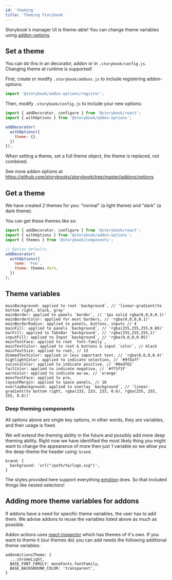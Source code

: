 ```yaml
---
id: 'theming'
title: 'Theming Storybook'
---
```


Storybook's manager UI is theme-able! You can change theme variables using [addon-options](https://github.com/storybooks/storybook/tree/master/addons/options).

## Set a theme

You can do this in an decorator, addon or in `.storybook/config.js`. Changing theme at runtime is supported!

First, create or modify `.storybook/addons.js` to include registering addon-options:  
```js
import '@storybook/addon-options/register';
```

Then, modify `.storybook/config.js` to include your new options:  
```js
import { addDecorator, configure } from '@storybook/react';
import { withOptions } from '@storybook/addon-options';

addDecorator(
  withOptions({
    theme: {},
  })
});
```

When setting a theme, set a full theme object, the theme is replaced, not combined.

See more addon options at https://github.com/storybooks/storybook/tree/master/addons/options

## Get a theme

We have created 2 themes for you: "normal" (a light theme) and "dark" (a dark theme).

You can get these themes like so:

```js
import { addDecorator, configure } from '@storybook/react';
import { withOptions } from '@storybook/addon-options';
import { themes } from '@storybook/components';

// Option defaults.
addDecorator(
  withOptions({
    name: 'Foo',
    theme: themes.dark,
  })
);
```

## Theme variables

```
mainBackground: applied to root `background`, // 'linear-gradient(to bottom right, black, gray'
mainBorder: applied to panels `border`, // '1px solid rgba(0,0,0,0.1)'
mainBorderColor: applied for most borders, // 'rgba(0,0,0,0.1)'
mainBorderRadius: applied to panels, buttons, inputs // 4
mainFill: applied to panels `background`, // 'rgba(255,255,255,0.89)'
barFill: applied to TabsBar `background`, // 'rgba(255,255,255,1)'
inputFill: applied to Input `background`, // 'rgba(0,0,0,0.05)'
mainTextFace: applied to root `font-family`,
mainTextColor: applied to root & buttons & input `color`, // black
mainTextSize: applied to root, // 13
dimmedTextColor: applied in less important text, // 'rgba(0,0,0,0.4)'
highlightColor: applied to indicate selection, // '#9fdaff'
successColor: applied to indicate positive, // '#0edf62'
failColor: applied to indicate negative, // '#ff3f3f'
warnColor: applied to indicate ow-ow, // 'orange'
monoTextFace: applied to pre,
layoutMargin: applied to space panels, // 10
overlayBackground: applied to overlay `background`, // 'linear-gradient(to bottom right, rgba(233, 233, 233, 0.6), rgba(255, 255, 255, 0.8))'
```

### Deep theming components

All options above are single key options, in other words, they are variables, and their usage is fixed.

We will extend the theming ability in the future and possibly add more deep theming ability.
Right now we have identified the most likely thing you might want to change the appearance of more then just 1 variable so we allow you the deep-theme the header using: `brand`.

```
brand: {
  background: 'url("/path/to/logo.svg")',
}
```

The styles provided here support everything [emotion](https://emotion.sh/) does. So that included things like nested selectors!

## Adding more theme variables for addons

If addons have a need for specific theme variables, the user has to add them. 
We advise addons to reuse the variables listed above as much as possible.

Addon actions uses [react-inspector](https://github.com/xyc/react-inspector/blob/master/src/styles/themes/chromeLight.js) which has themes of it's own. If you want to theme it (our themes do) you can add needs the following additional theme variables:

```
addonActionsTheme: {
  ...chromeLight,
  BASE_FONT_FAMILY: monoFonts.fontFamily,
  BASE_BACKGROUND_COLOR: 'transparent',
}
```
